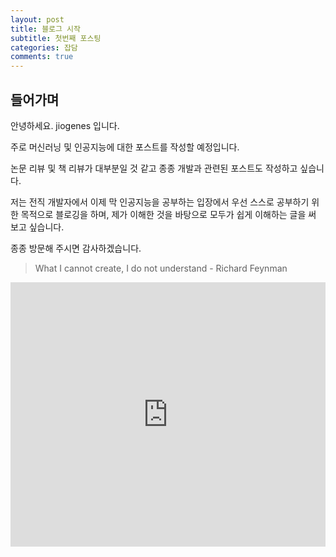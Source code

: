 ```yaml
---
layout: post
title: 블로그 시작
subtitle: 첫번째 포스팅
categories: 잡담
comments: true
---
```


## 들어가며

안녕하세요. jiogenes 입니다.

주로 머신러닝 및 인공지능에 대한 포스트를 작성할 예정입니다.

논문 리뷰 및 책 리뷰가 대부분일 것 같고 종종 개발과 관련된 포스트도 작성하고 싶습니다.

저는 전직 개발자에서 이제 막 인공지능을 공부하는 입장에서 우선 스스로 공부하기 위한 목적으로 블로깅을 하며, 제가 이해한 것을 바탕으로 모두가 쉽게 이해하는 글을 써 보고 싶습니다.

종종 방문해 주시면 감사하겠습니다.

> What I cannot create, I do not understand - Richard Feynman

<div style="width:100%;height:0;padding-bottom:84%;position:relative;"><iframe src="https://giphy.com/embed/3pZipqyo1sqHDfJGtz" width="100%" height="100%" style="position:absolute" frameBorder="0" class="giphy-embed" allowFullScreen></iframe></div><p><a href="https://giphy.com/gifs/sesamestreet-3pZipqyo1sqHDfJGtz"></a></p>